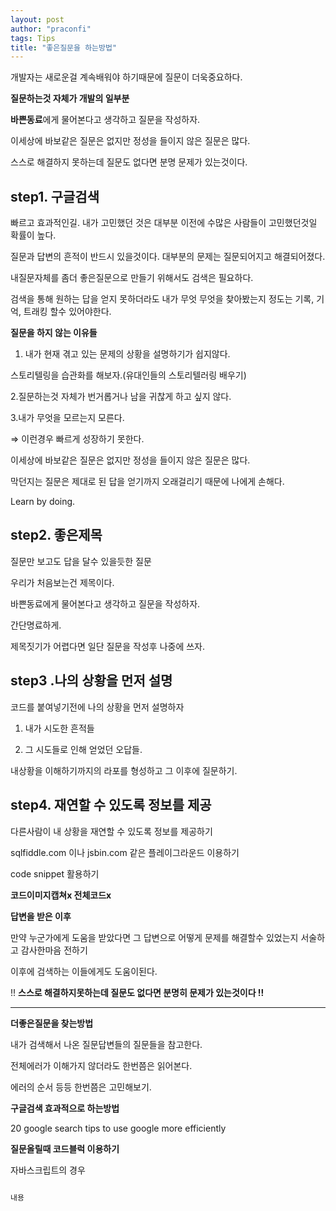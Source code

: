 ```yaml
---
layout: post
author: "praconfi"
tags: Tips
title: "좋은질문을 하는방법"
---
```


개발자는 새로운걸 계속배워야 하기때문에 질문이 더욱중요하다.

**질문하는것 자체가 개발의 일부분**

**바쁜동료**에게 물어본다고 생각하고 질문을 작성하자.

이세상에 바보같은 질문은 없지만 정성을 들이지 않은 질문은 많다.

스스로 해결하지 못하는데 질문도 없다면 분명 문제가 있는것이다.

## step1. 구글검색

빠르고 효과적인길. 내가 고민했던 것은 대부분 이전에 수많은 사람들이 고민했던것일 확률이 높다.

질문과 답변의 흔적이 반드시 있을것이다. 대부분의 문제는 질문되어지고 해결되어졌다.

내질문자체를 좀더 좋은질문으로 만들기 위해서도 검색은 필요하다.

검색을 통해 원하는 답을 얻지 못하더라도 내가 무엇 무엇을 찾아봤는지 정도는 기록, 기억, 트래킹 할수 있어야한다.

**질문을 하지 않는 이유들**

1. 내가 현재 겪고 있는 문제의 상황을 설명하기가 쉽지않다.

스토리텔링을 습관화를 해보자.(유대인들의 스토리텔러링 배우기)

2.질문하는것 자체가 번거롭거나 남을 귀찮게 하고 싶지 않다.

3.내가 무엇을 모르는지 모른다.

⇒ 이런경우 빠르게 성장하기 못한다.

이세상에 바보같은 질문은 없지만 정성을 들이지 않은 질문은 많다.

막던지는 질문은 제대로 된 답을 얻기까지 오래걸리기 때문에 나에게 손해다.

Learn by doing.

## step2. 좋은제목

질문만 보고도 답을 달수 있을듯한 질문

우리가 처음보는건 제목이다.

바쁜동료에게 물어본다고 생각하고 질문을 작성하자.

간단명료하게.

제목짓기가 어렵다면 일단 질문을 작성후 나중에 쓰자.

## step3 .나의 상황을 먼저 설명

코드를 붙여넣기전에 나의 상황을 먼저 설명하자

1. 내가 시도한 흔적들

2. 그 시도들로 인해 얻었던 오답들.

내상황을 이해하기까지의 라포를 형성하고 그 이후에 질문하기.

## step4. 재연할 수 있도록 정보를 제공

다른사람이 내 상황을 재연할 수 있도록 정보를 제공하기

sqlfiddle.com 이나 jsbin.com 같은 플레이그라운드 이용하기

code snippet 활용하기

**코드이미지캡쳐x  전체코드x**

**답변을 받은 이후**

만약 누군가에게 도움을 받았다면 그 답변으로 어떻게 문제를 해결할수 있었는지 서술하고 감사한마음 전하기

이후에 검색하는 이들에게도 도움이된다.

!! **스스로 해결하지못하는데 질문도 없다면 분명히 문제가 있는것이다 !!**

---

**더좋은질문을 찾는방법**

내가 검색해서 나온 질문답변들의 질문들을 참고한다.

전체에러가 이해가지 않더라도 한번쯤은 읽어본다.

에러의 순서 등등 한번쯤은 고민해보기.

**구글검색 효과적으로 하는방법**

20 google search tips to use google more efficiently

**질문올릴때 코드블럭 이용하기**

자바스크립트의 경우

```js

내용

```
